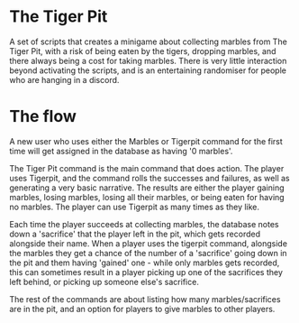# The Tiger Pit
A set of scripts that creates a minigame about collecting marbles from The Tiger Pit, with a risk of being eaten by the tigers, dropping marbles, and there always being a cost for taking marbles. There is very little interaction beyond activating the scripts, and is an entertaining randomiser for people who are hanging in a discord.

# The flow
A new user who uses either the Marbles or Tigerpit command for the first time will get assigned in the database as having '0 marbles'. 

The Tiger Pit command is the main command that does action. The player uses Tigerpit, and the command rolls the successes and failures, as well as generating a very basic narrative. The results are either the player gaining marbles, losing marbles, losing all their marbles, or being eaten for having no marbles. The player can use Tigerpit as many times as they like.

Each time the player succeeds at collecting marbles, the database notes down a 'sacrifice' that the player left in the pit, which gets recorded alongside their name. When a player uses the tigerpit command, alongside the marbles they get a chance of the number of a 'sacrifice' going down in the pit and them having 'gained' one - while only marbles gets recorded, this can sometimes result in a player picking up one of the sacrifices they left behind, or picking up someone else's sacrifice.

The rest of the commands are about listing how many marbles/sacrifices are in the pit, and an option for players to give marbles to other players.